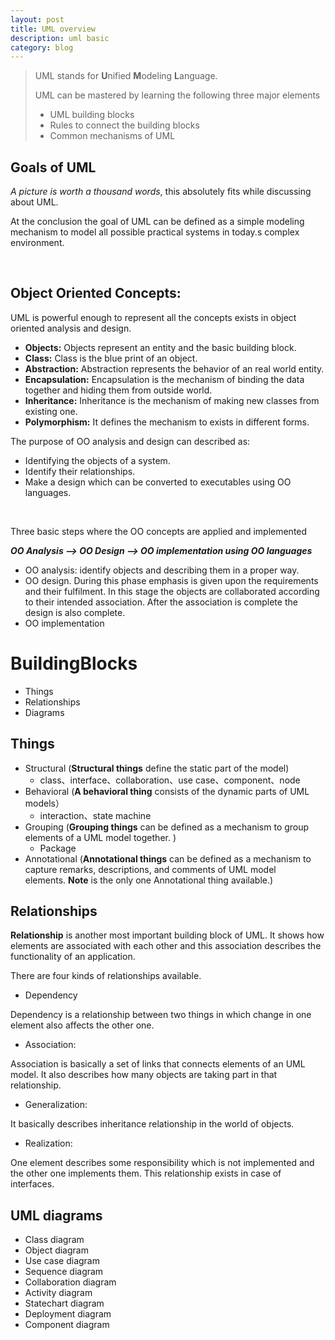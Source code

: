 ```yaml
---
layout: post
title: UML overview
description: uml basic
category: blog
---
```


>  UML stands for **U**nified **M**odeling **L**anguage.
>
>  UML can be mastered by learning the following three major elements
>
> - UML building blocks
> - Rules to connect the building blocks
> - Common mechanisms of UML

## Goals of UML

*A picture is worth a thousand words*, this absolutely fits while discussing about UML. 

At the conclusion the goal of UML can be defined as a simple modeling mechanism to model all possible practical systems in today.s complex environment.

​    

## Object Oriented Concepts:

UML is powerful enough to represent all the concepts exists in object oriented analysis and design.

- **Objects:** Objects represent an entity and the basic building block.
- **Class:** Class is the blue print of an object.
- **Abstraction:** Abstraction represents the behavior of an real world entity.
- **Encapsulation:** Encapsulation is the mechanism of binding the data together and hiding them from outside world.
- **Inheritance:** Inheritance is the mechanism of making new classes from existing one.
- **Polymorphism:** It defines the mechanism to exists in different forms.

   

The purpose of OO analysis and design can described as:

- Identifying the objects of a system.
- Identify their relationships.
- Make a design which can be converted to executables using OO languages.

​    

Three basic steps where the OO concepts are applied and implemented

***OO Analysis --> OO Design --> OO implementation using OO languages***

- OO analysis:  identify objects and describing them in a proper way. 
-  OO design. During this phase emphasis is given upon the requirements and their fulfilment. In this stage the objects are collaborated according to their intended association. After the association is complete the design is also complete.
- OO implementation



# BuildingBlocks

- Things
- Relationships
- Diagrams

## Things

- Structural (**Structural things** define the static part of the model)
  - class、interface、collaboration、use case、component、node
- Behavioral (**A behavioral thing** consists of the dynamic parts of UML models）
  - interaction、state machine
- Grouping (**Grouping things** can be defined as a mechanism to group elements of a UML model together. )
  - Package
- Annotational (**Annotational things** can be defined as a mechanism to capture remarks, descriptions, and comments of UML model elements. **Note** is the only one Annotational thing available.)

## Relationships

**Relationship** is another most important building block of UML. It shows how elements are associated with each other and this association describes the functionality of an application.

There are four kinds of relationships available.

- Dependency

Dependency is a relationship between two things in which change in one element also affects the other one.

- Association:

Association is basically a set of links that connects elements of an UML model. It also describes how many objects are taking part in that relationship.

- Generalization:

It basically describes inheritance relationship in the world of objects.

- Realization:

One element describes some responsibility which is not implemented and the other one implements them. This relationship exists in case of interfaces.



## UML diagrams

- Class diagram
- Object diagram
- Use case diagram
- Sequence diagram
- Collaboration diagram
- Activity diagram
- Statechart diagram
- Deployment diagram
- Component diagram
